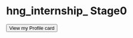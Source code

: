 # hng_internship_ Stage0 
<button href= 'https://hollar14.github.io/hng_internship/'> View my Profile card </button>
